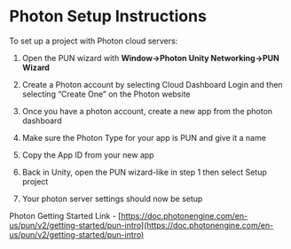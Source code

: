 # Photon Setup Instructions
To set up a project with Photon cloud servers:

1.	Open the PUN wizard with **Window->Photon Unity Networking->PUN Wizard**
 
2.	Create a Photon account by selecting Cloud Dashboard Login and then selecting “Create One” on the Photon website
 
3.	Once you have a photon account, create a new app from the photon dashboard
 
4.	Make sure the Photon Type for your app is PUN and give it a name
 
5.	Copy the App ID from your new app
 
6.	Back in Unity, open the PUN wizard-like in step 1 then select Setup project
 
7.	Your photon server settings should now be setup
 
Photon Getting Started Link - [https://doc.photonengine.com/en-us/pun/v2/getting-started/pun-intro](https://doc.photonengine.com/en-us/pun/v2/getting-started/pun-intro)

